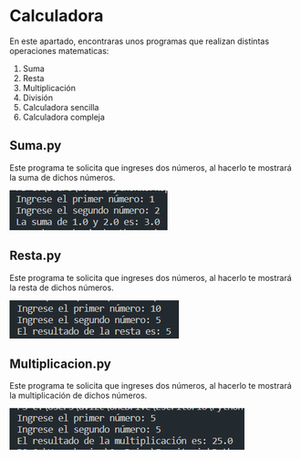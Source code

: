 # Calculadora

<p>En este apartado, encontraras unos programas que realizan distintas operaciones matematicas:</p>
<ol>
  <li>Suma</li>
  <li>Resta</li>
  <li>Multiplicación</li>
  <li>División</li>
  <li>Calculadora sencilla</li>
  <li>Calculadora compleja</li>
</ol>


## Suma.py
<p>Este programa te solicita que ingreses dos números, al hacerlo te mostrará la suma de dichos números.</p>
<img src="./Suma.png">

## Resta.py
<p>Este programa te solicita que ingreses dos números, al hacerlo te mostrará la resta de dichos números.</p>
<img src="./Resta.png">

## Multiplicacion.py
<p>Este programa te solicita que ingreses dos números, al hacerlo te mostrará la multiplicación de dichos números.</p>
<img src="./Multiplicacion.png">
